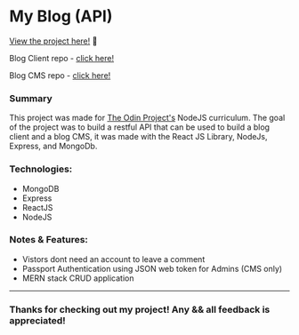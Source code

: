 # My Blog (API)

<p><a href="https://cherniakyura.github.io/blog_page_client/" target="_blank" rel="noopener noreferrer">View the project here!</a> 👀</p>

<p>Blog Client repo - <a href="https://github.com/CherniakYura/blog_page_client" target="_blank" rel="noopener noreferrer">click here!</a></p>

<p>Blog CMS repo - <a href="https://github.com/CherniakYura/blog_page_cms" target="_blank" rel="noopener noreferrer">click here!</a></p>

<h3>Summary</h3>
<p>This project was made for <a href="https://www.theodinproject.com/paths/full-stack-javascript/courses/nodejs/lessons/blog-api" target="_blank" rel="noopener noreferrer">The Odin Project's</a> NodeJS curriculum. The goal of the project was to build a restful API that can be used to build a blog client and a blog CMS, it was made with the React JS Library, NodeJs, Express, and MongoDb.</p>
 <h3>Technologies:</h3>
  <ul>
  <li>MongoDB</li>
  <li>Express</li>
  <li>ReactJS</li>
  <li>NodeJS</li>
 </ul>

 <h3>Notes & Features:</h3>
 <ul>
  <li>Vistors dont need an account to leave a comment</li>
  <li>Passport Authentication using JSON web token for Admins (CMS only)</li>
  <li>MERN stack CRUD application</li>
 </ul>
 

---

<h3>Thanks for checking out my project! Any && all feedback is appreciated!</h3>
